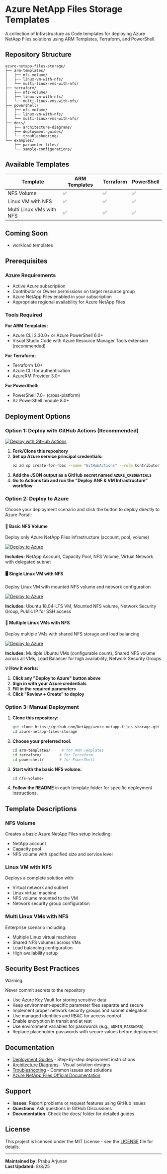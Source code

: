 # Azure NetApp Files Storage Templates

A collection of Infrastructure as Code templates for deploying Azure NetApp Files solutions using ARM Templates, Terraform, and PowerShell.

## Repository Structure

```
azure-netapp-files-storage/
├── arm-templates/
│   ├── nfs-volume/
│   ├── linux-vm-with-nfs/
│   └── multi-linux-vms-with-nfs/
├── terraform/
│   ├── nfs-volume/
│   ├── linux-vm-with-nfs/
│   └── multi-linux-vms-with-nfs/
├── powershell/
│   ├── nfs-volume/
│   ├── linux-vm-with-nfs/
│   └── multi-linux-vms-with-nfs/
├── docs/
│   ├── architecture-diagrams/
│   ├── deployment-guides/
│   └── troubleshooting/
└── examples/
    ├── parameter-files/
    └── sample-configurations/
```

## Available Templates

| Template | ARM Templates | Terraform | PowerShell |
|----------|---------------|-----------|------------|
| NFS Volume | :white_check_mark: | :white_check_mark: | :white_check_mark: |
| Linux VM with NFS | :white_check_mark: | :white_check_mark: | :white_check_mark: |
| Multi Linux VMs with NFS | :white_check_mark: | :white_check_mark: | :white_check_mark: |

## Coming Soon

- workload templates

## Prerequisites

### Azure Requirements

- Active Azure subscription
- Contributor or Owner permissions on target resource group
- Azure NetApp Files enabled in your subscription
- Appropriate regional availability for Azure NetApp Files

### Tools Required

**For ARM Templates:**
- Azure CLI 2.30.0+ or Azure PowerShell 6.0+
- Visual Studio Code with Azure Resource Manager Tools extension (recommended)

**For Terraform:**
- Terraform 1.0+
- Azure CLI for authentication
- AzureRM Provider 3.0+

**For PowerShell:**
- PowerShell 7.0+ (cross-platform)
- Az PowerShell module 8.0+

## Deployment Options

### Option 1: Deploy with GitHub Actions (Recommended)
[![Deploy with GitHub Actions](https://img.shields.io/badge/Deploy%20with-GitHub%20Actions-2ea44f)](../../actions/workflows/deploy.yml)

1. **Fork/Clone this repository**
2. **Set up Azure service principal credentials:**
   ```bash
   az ad sp create-for-rbac --name "GitHubActions" --role Contributor --scope /subscriptions/YOUR-SUBSCRIPTION-ID --sdk-auth
   ```
3. **Add the JSON output as a GitHub secret named `AZURE_CREDENTIALS`**
4. **Go to Actions tab and run the "Deploy ANF & VM Infrastructure" workflow**

### Option 2: Deploy to Azure

Choose your deployment scenario and click the button to deploy directly to Azure Portal:

#### 📁 Basic NFS Volume
Deploy only Azure NetApp Files infrastructure (account, pool, volume)

<a href="https://portal.azure.com/#create/Microsoft.Template/uri/https%3A%2F%2Fraw.githubusercontent.com%2FNetApp%2Fazure-netapp-files-storage%2Fmain%2Farm-templates%2Fnfs-volume%2Fnetapp-volume-template.json?target=_blank" target="_blank">
<img src="https://aka.ms/deploytoazurebutton" alt="Deploy to Azure"/>
</a>

**Includes:** NetApp Account, Capacity Pool, NFS Volume, Virtual Network with delegated subnet

#### 🖥️ Single Linux VM with NFS
Deploy Linux VM with mounted NFS volume and network configuration

<a href="https://portal.azure.com/#create/Microsoft.Template/uri/https%3A%2F%2Fraw.githubusercontent.com%2FNetApp%2Fazure-netapp-files-storage%2Fmain%2Farm-templates%2Flinux-vm-with-nfs%2Flinux-vm-anf-nfs-template.json?target=_blank" target="_blank">
<img src="https://aka.ms/deploytoazurebutton" alt="Deploy to Azure"/>
</a>

**Includes:** Ubuntu 18.04-LTS VM, Mounted NFS volume, Network Security Group, Public IP for SSH access

#### 🏢 Multiple Linux VMs with NFS
Deploy multiple VMs with shared NFS storage and load balancing

<a href="https://portal.azure.com/#create/Microsoft.Template/uri/https%3A%2F%2Fraw.githubusercontent.com%2FNetApp%2Fazure-netapp-files-storage%2Fmain%2Farm-templates%2Fmulti-linux-vms-with-nfs%2Fazlinux-multi-vm-anf-template.json?target=_blank" target="_blank">
<img src="https://aka.ms/deploytoazurebutton" alt="Deploy to Azure"/>
</a>

**Includes:** Multiple Ubuntu VMs (configurable count), Shared NFS volume across all VMs, Load Balancer for high availability, Network Security Groups

**💡 How it works:**
1. **Click any "Deploy to Azure" button above**
2. **Sign in with your Azure credentials**
3. **Fill in the required parameters**
4. **Click "Review + Create" to deploy**

### Option 3: Manual Deployment

1. **Clone this repository:**
   ```bash
   git clone https://github.com/NetApp/azure-netapp-files-storage.git
   cd azure-netapp-files-storage
   ```

2. **Choose your preferred tool:**
   ```bash
   cd arm-templates/     # for ARM Templates
   cd terraform/        # for Terraform
   cd powershell/       # for PowerShell
   ```

3. **Start with the basic NFS volume:**
   ```bash
   cd nfs-volume/
   ```

4. **Follow the README** in each template folder for specific deployment instructions.

## Template Descriptions

### NFS Volume
Creates a basic Azure NetApp Files setup including:
- NetApp account
- Capacity pool
- NFS volume with specified size and service level

### Linux VM with NFS
Deploys a complete solution with:
- Virtual network and subnet
- Linux virtual machine
- NFS volume mounted to the VM
- Network security group configuration

### Multi Linux VMs with NFS
Enterprise scenario including:
- Multiple Linux virtual machines
- Shared NFS volumes across VMs
- Load balancing configuration
- High availability setup

## Security Best Practices

> [!WARNING]
> Never commit secrets to the repository

- Use Azure Key Vault for storing sensitive data
- Keep environment-specific parameter files separate and secure
- Implement proper network security groups and subnet delegation
- Use managed identities and RBAC for access control
- Enable encryption in transit and at rest
- Use environment variables for passwords (e.g., `ADMIN_PASSWORD`)
- Replace placeholder passwords with secure values before deployment


## Documentation

- [Deployment Guides](docs/deployment-guides/) - Step-by-step deployment instructions
- [Architecture Diagrams](docs/architecture-diagrams/) - Visual solution designs
- [Troubleshooting](docs/troubleshooting/) - Common issues and solutions
- [Azure NetApp Files Official Documentation](https://docs.microsoft.com/azure/azure-netapp-files/)

## Support

- **Issues**: Report problems or request features using GitHub Issues
- **Questions**: Ask questions in GitHub Discussions
- **Documentation**: Check the docs/ folder for detailed guides

## License

This project is licensed under the MIT License - see the [LICENSE](LICENSE) file for details.

---

**Maintained by:** Prabu Arjunan  
**Last Updated:** 8/8/25

